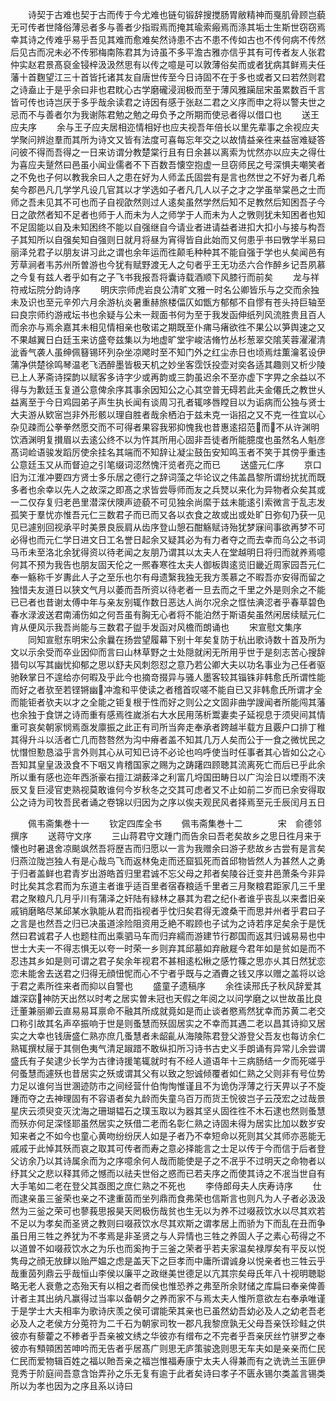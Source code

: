 <!-- { "loadSidebar": true } -->
　　诗契于古难也契于古而传于今尤难也链句锻辞搜搅肠胃敝精神而戛肌骨顾岂藐无可传者世降俗薄忌者多与善者少指瑕焉而掩其瑜索瘢焉而涤其垢士生斯世窃窃焉幸其诗之传难乎易乎吾见其难而愈难矣然诗患不古不患不传如古也不传何病不传然后见古而况未必不传邪梅南陈君其为诗虽不多平澹古雅亦信乎其有可传者友人张君仲实赵君景髙裒金锓梓汲汲然思有以传之噫是可以敦薄俗矣而或者犹病其鲜焉夫任藩十首麴望江三十首皆托诸其友自唐世传至今日诗固不在于多也或者又曰若然则君之诗盍止于是乎余曰非也君眈心古学磨礲浸润极而至于薄风雅躏屈宋虽累数百千言皆可传也诗岂厌于多乎哉余读君之诗因有感于张赵二君之义序而申之将以警夫世之忌而不与善者尔为我谢陈君勉之勉之毋负予之所期而使忌者得以借口也
　　送王应夫序
　　余与王子应夫居相迩情相好也应夫视吾年倍长以里先辈事之余视应夫学聚问辨迨羣而其所为诗文又皆有法度可喜每忘年交之以故情益亲徃来益宻难疑答问彼不得而吾得之一日来访谓分教楚棠行且有日余甚以离索为忧然亦以应夫之得仕为喜应夫蹵然曰邑虽小闻业儒者不下百数吾懐空抱虚一旦窃师民之号深惧夫嘲笑者之不免也子何以教我余曰人之患在好为人师孟氏固尝有是言也然世之不好为者几希矣今郡邑凡几学学凡设几官其以才学选如子者凡几人以子之才之学虽举棠邑之士而师之吾未见其不可也而子自视欿然则过人逺矣虽然学然后知不足教然后知困吾子今日之欿然者知不足者也师于人而未为人之师学于人而未为人之斆则犹未知困者也知不足固能以自及未知困终不能以自强继自今请业者进请益者进扣大扣小与接与构吾子其知所以自强矣知自强则日就月将昼为宵得皆自此始而又何患乎书曰斆学半易曰丽泽兑君子以朋友讲习此之谓也余年运而徃颠毛种种其不能自强于学也乆矣闻邑有芳草涧者韦苏州所曽游也今犹有赋野渡无人之句者乎王无功丞六合作醉乡记吾夙慕之今复有兹人者乎如有之子飞书我报吾将囊诗载酒顺下风膝行而前矣
　　龙与祥符戒坛院分韵诗序
　　明庆宗师虎岩良公清旷文雅一时名公卿皆乐与之交而余独未及识也至元辛夘六月余游杭炎暑重赫旅楼偪仄如甑方郁郁不自憀有苍头持巨轴至曰良宗师约游戒坛书也余疑与公未一觌面书何为至于我发函伸纸列风流胜贵且百人而余亦与焉余嘉其未相见情相亲也敬诺之期既至仆痡马瘏欲徃不果公以笋舆速之又不果越翼日白廷玉来访盛夸兹集以为地虚旷堂宇峻洁脩竹丛杉葱翠交隂芙蓉濯濯清泚香气袭人虽绅佩簮锡环列杂坐凉飔时至不知门外之红尘赤日也顷焉炷薫瀹茗设伊蒲净供楚徐鸣琴温老飞洒醉墨皆极天机之妙坐客霑饫投壶对奕各适其趣则又析少陵已上人茅斋诗探韵以赋客多诗字少或再韵或三韵虽迟余不至亦虚下字畀之余益以不得与为歉廷玉复道公意俾余序其事余因知公之心其空普无碍若此夫金僊氏之教世乆益离至于今日鸡园弟子声生执长闻有谈周习孔者辄哆唇瞠目以为诟病而公独与贤士大夫游从欵宻岂非外形骸以理自胜者哉余栖泊于兹未克一诣招之又不克一徃宜以心杂见疎而公拳拳然愿交而不可得者果容我邪抑愧我也昔惠逺招范而不从许渊明饮酒渊明复攅眉以去逺公终不以为忤其所用心固非吾徒者所能臆度也虽然名人魁彦髙词崄语骏发蹈厉使余挂名其端而不知辞让凝尘鼓缶安知鸣玉者不笑于其傍乎重违公意廷玉又从而督迫之引笔缀词涊然愧汗览者亮之而已
　　送盛元仁序
　　京口旧为江淮冲要四方贤士多乐居之德行之辞词藻之华论议之伟盖昌黎所谓纷扰扰而既多者也余幸以先人之故深之即髙之求皆尝辱师而友之兵燹以来化为异物者众矣其或一二仅存复归老邑里潜深伏隩声迹藐不可见独余尚縻于兹未能逺引索微言于乱志发孤笑于羣忧亦惟吾元仁三数君子而已而又各以衣食之故或出或处旷日弥旬乃获一见见已遽别回视承平时美景良辰肩从齿序登山憩石酣觞赋诗殆犹梦寐间事欲再梦不可必得也而元仁学日进文日工名誉日起余又疑其必为有力者夺之而去幸而乌公之书词马币未至洛北余犹得资以待老闻之友朋乃谓其以太夫人在堂越明日将归而就养焉噫何其不预为我告也朋友固天伦之一熈春寒徃太夫人御板舆逺览旧畿近周家园吾元仁奉一觞称千岁夀此人子之至乐也尔有母遗繄我独无我方羡慕之不暇吾亦安得而留之独惜夫友道日以狭文气月以萎而吾所资以待老者一旦去而之千里之外是则余之不能已已者也昔谢太傅中年与亲友别辄作数日恶达人尚尔况余之恇怯淟涊者乎春草碧色春水渌波送君南浦伤如之何吾虽有胸无心者将不能泊然于斯语矣虽然闲居续赋元仁肯从便风示我吾尚能与三数君子盥手发函对风檐而朗诵也
　　宋宣慰文集序
　　同知宣慰东明宋公余曩在扬尝望履幕下别十年矣复防于杭出歌诗数十首及所为文以示余受而卒业因仰而言曰山林草野之士处隠就闲无所用乎世于是刻志苦心搜辞猎句以写其幽忧抑郁之思以舒夫风刺怨怼之意乃若公卿大夫以功名事业为己任者驱驰鞅掌日不遑给亦何暇及乎此今也摘竒掇异与骚人墨客较其锱铢非韩愈氏所谓性能而好之者欤至若铿锵幽冲澹和平使读之者稽首叹嗟不能自已又非韩愈氏所谓才全而能钜者欤夫以才之全能之钜复根于性而好之则公之文固非曲学謏闻者所能闯其藩也余独于食饼之诗而重有感焉徃嵗浙右大水民用荡析鬻妻卖子延视息于须臾间其情重可哀矣朝家悯焉亟发廪振之此正有司所当奔走奉承者跨越半载方且覈户口排丁稚其得升斗以活者亡几而嗸嗸然为沟中瘠者盖不知其几万人矣而公于一食之微忧民之忧憯怛懃恳溢乎言外则其心从可知已诗不必论也呜呼使当时任事者其心皆如公之心吾知其皇皇汲汲食不下咽又肯稽国家之赐为之踌躇四顾聴其流离死亡而后已乎此余所以重有感也迩年西浙豪右擅江湖薮泽之利富几埒国田畴日以广沟浍日以堙雨不浃辰又复巨浸官吏熟视莫敢谁何今岁秋冬之交其可虑者又不止如前二岁而已余安得取公之诗为司牧吾民者诵之卷锦以归因为之序以俟夫观民风者择焉至元壬辰闰月五日










　　佩韦斋集巻十一
　　钦定四库全书
　　佩韦斋集巻十二　　　　宋　俞德邻　撰序
　　送蒋守文序
　　三山蒋君守文踵门而告余曰吾老矣故乡之思日徃月来于懐也时暑退舍凉颷飒然吾将歴吉而归愿以一言为我赠余曰游子悲故乡古尝有是言矣归燕泣陇岂独人有是心哉鸟飞而返林兔走而还窟狐死而首邱物皆然人为甚然人之勇于归者盖鲜也君青岁出游皓首归里君诚不忘父母之邦者矣陵谷迁变井邑萧条今非异时比矣其念君而为东道主者谁乎适百里者宿舂粮适千里者三月聚粮君距家几三千里君之聚粮凡几月乎川有蒲泽之奸陆有緑林之暴其为君之纪仆者谁乎丧乱以来耆旧亲戚销磨略尽某邱某水孰能从君而指视者乎忱归矣君得无渡桑干而思并州者乎君曰子之言是也然吾之归已决虽道涂险阻资用乏絶不暇顾也子试为之诗若序足矣余于是怃然曰君诚君子人也题柱而出乘驷马车而归弃繻而游建节行郡国而返其归诚易易也中世士大夫一不得志惧无以夸一时荣一乡则弃其邱墓如弃敝屣今君年如是贫如是而不忍违其乡如是则可谓之君子矣余年视君不甚相逺松楸之感竹篠之思亦乆其日然犹恋恋未能舍去送君之归得无顔忸怩而心不宁者乎既与之酒賮之钱又序以赠之盖将以谂于君之素所徃来者而抑以自警也
　　盛童子遗稿序
　　余徃读邢氏子秋风辞爱其雄深窈神防天出然以时考之居实曽未冠也天假之年阅之以问学磨之以世故虽比良迁董兼丽卿云直易易耳禀命不融其所成就竟如是而止谈者愍焉然犹幸而苏黄二老交口称引故其名声卒振响于世是则蚤慧而殀固居实之不幸而其遇二老以昌其诗抑又居实之大幸也钱唐盛仁熟亦庶几蚤慧者未龆齓从海陵陈君登父游登父吾友也每访余仁熟辄撰杖屦于其侧色夷气清足踧踖不敢纵扣所习诗书古史义手朗诵有异常儿余尝谓盛氏有子矣逮少长学为古律诗援笔辄就时有不经人道语年十三病肠结一夕而死嗟乎何蚤慧而遽殀也昔居实之殀或谓其父有以致之恕诚倾覆者如仁熟之父则非有号位势力足以谁何当世溷迹防市之间经营什伯恂恂惟谨且不为诡伪浮薄之行天畀以子不旋踵而夺之去神理固有不容语者矣九龄而失童乌百万而货王恱彼岂子云茂宏之过哉景星庆云须臾变灭沈海之珊瑚韫石之璞玉取以为器其坚乆固徃徃不木石逮也然则蚤慧而殀亦何足深怪耶虽然居实之殀借二老而名彰仁熟之诗固未得为居实比加以数岁安知来者之不如今也童心黄吻纷纷厌人如是子者乃不幸短命以死则其父其师亦恶能无戚戚于此悼其殀而哀之取其可传者而寿之意必择能言之士足以传于今而信于后者登父访余乃以其诗属余而为之序噫余何人哉而能使是子之不冺乎不过明天之命物者以纾其父之悲以释其师之憾而以祛夫世俗之惑而已若夫序之而使其诗之不冺当世自有大手笔如二老在登父其亟图之庶仁熟之不死也
　　李侍郎母夫人庆寿诗序
　　仕而逮亲虽三釜荣也亲之不逮重茵而坐列鼎而食弗荣也信斯言也则凡为人子者必汲汲然为三釡之荣可也蓼莪思报昊天罔极伤哉贫也生无以为养不过啜菽饮水以尽其欢若不足以为孝矣而圣贤之教则曰啜菽饮水尽其欢斯之谓孝居上而骄为下而乱在丑而争虽日用三牲之养犹为不孝焉是非圣贤之与人异情也三牲之养固人子之素心苟得之不以道曽不如啜菽饮水之为乐也而奚拘于三釜之荣者乎若夫家温矣禄厚矣有平反以悦隽母之顔无放肆以贻严媪之虑是盖天下之巨孝而中庸所谓诚身以悦亲者也三牲云乎哉重茵列鼎云乎哉恒山李侯以廉平之政继美世德足以亢其宗矣母氏年八十视明聴聪略无老人衰惫之态殆天有以相之者而侯也惟恐养之弗至所余财储之库扁曰奉亲俾善计者主其出纳凡赢得过当率以备朝夕之养而家不与焉太夫人惟所意欲左右奉承唯谨于是学士大夫相率为歌诗庆羡之侯可谓能荣其亲也已虽然幼吾幼必及人之幼老吾老必及人之老侯方分莵符为二千石为朝家司牧一郡凡我黎庶孰无父母吾亲饫珍鲑之供彼亦有藜藿之不糁者乎吾亲被文绣之华彼亦有缯布之不完者乎吾亲厌丝竹骈罗之奉彼亦有顦顇困苦呻吟而无告者乎居髙广则思无庐策骏逸则思无车夫如是亲亲而仁民仁民而爱物辑百姓之福以貤吾亲之福岂惟福寿康宁太夫人得兼而有之诜诜兰玉匪伊竞秀于阶庭间吾意含饴弄孙之乐无复有逾于此者矣诗曰孝子不匮永锡尔类盖言锡类所以为孝也因为之序且系以诗曰
